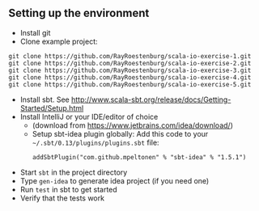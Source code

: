 Setting up the environment
-----------------------------------

 * Install git
 * Clone example project:
```
git clone https://github.com/RayRoestenburg/scala-io-exercise-1.git
git clone https://github.com/RayRoestenburg/scala-io-exercise-2.git
git clone https://github.com/RayRoestenburg/scala-io-exercise-3.git
git clone https://github.com/RayRoestenburg/scala-io-exercise-4.git
git clone https://github.com/RayRoestenburg/scala-io-exercise-5.git
```

 * Install sbt. See http://www.scala-sbt.org/release/docs/Getting-Started/Setup.html
 * Install IntelliJ or your IDE/editor of choice
     * (download from https://www.jetbrains.com/idea/download/)
     * Setup sbt-idea plugin globally:
       Add this code to your `~/.sbt/0.13/plugins/plugins.sbt` file:
       ```
       addSbtPlugin("com.github.mpeltonen" % "sbt-idea" % "1.5.1")
       ```
 * Start `sbt` in the project directory
 * Type `gen-idea` to generate idea project (if you need one)
 * Run `test` in sbt to get started
 * Verify that the tests work
